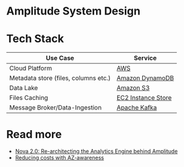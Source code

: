 # Amplitude System Design

# Tech Stack

| Use Case                             | Service                                                                                                     |
|--------------------------------------|-------------------------------------------------------------------------------------------------------------|
| Cloud Platform                       | [AWS](../../2_AWSServices/Readme.md)                                                                      |
| Metadata store (files, columns etc.) | [Amazon DynamoDB](../../2_AWSServices/6_DatabaseServices/AmazonDynamoDB/Readme.md)                        |
| Data Lake                            | [Amazon S3](../../2_AWSServices/10_BigDataServices/StorageDBs/DataLakes/S3DataLake.md)                  |
| Files Caching                        | [EC2 Instance Store](../../2_AWSServices/7_StorageServices/1_BlockStorageTypes/AmazonEC2InstanceStore.md) |
| Message Broker/Data-Ingestion        | [Apache Kafka](../../7_MessageBrokers/Kafka/Readme.md)                                |

# Read more
- [Nova 2.0: Re-architecting the Analytics Engine behind Amplitude](https://amplitude.com/blog/nova-2-0)
- [Reducing costs with AZ-awareness](https://amplitude.engineering/reducing-costs-with-az-awareness-efc92bc7113a)
